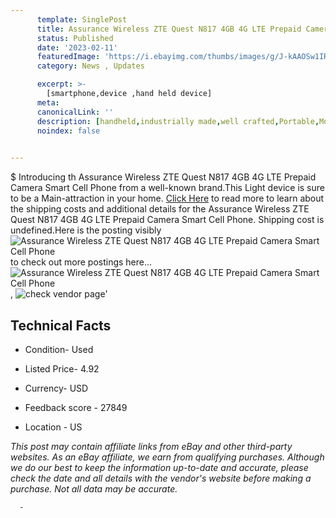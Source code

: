 ```yaml
---
      template: SinglePost
      title: Assurance Wireless ZTE Quest N817 4GB 4G LTE Prepaid Camera Smart Cell Phone
      status: Published
      date: '2023-02-11'
      featuredImage: 'https://i.ebayimg.com/thumbs/images/g/J-kAAOSw1IRj3syg/s-l225.jpg'
      category: News , Updates

      excerpt: >-
        [smartphone,device ,hand held device]
      meta:
      canonicalLink: ''
      description: [handheld,industrially made,well crafted,Portable,Mobile,Compact,Convenient,Lightweight,Maneuverable,Man-portable,Miniature,Carriable,Hand-held,Light,Holdable,Transportable,Mobile device,Pocket-sized,On-the-go,Wireless,Cordless,Compact size,Convenient size, smartphone,device ,hand held device]
      noindex: false
      

---
```

$
      Introducing th Assurance Wireless ZTE Quest N817 4GB 4G LTE Prepaid Camera Smart Cell Phone from a well-known brand.This Light device  is sure to be a Main-attraction in your home. [Click Here](https://www.ebay.com/itm/266117334512?hash=item3df5d445f0%3Ag%3AJ-kAAOSw1IRj3syg&mkevt=1&mkcid=1&mkrid=711-53200-19255-0&campid=%253CePNCampaignId%253E&customid=%253CreferenceId%253E&toolid=10049) to read more to learn about the shipping costs and additional details for the Assurance Wireless ZTE Quest N817 4GB 4G LTE Prepaid Camera Smart Cell Phone. Shipping cost is undefined.Here is the posting visibly ![Assurance Wireless ZTE Quest N817 4GB 4G LTE Prepaid Camera Smart Cell Phone](https://i.ebayimg.com/thumbs/images/g/J-kAAOSw1IRj3syg/s-l225.jpg) to check out more postings here... ![Assurance Wireless ZTE Quest N817 4GB 4G LTE Prepaid Camera Smart Cell Phone](https://i.ebayimg.com/images/g/J-kAAOSw1IRj3syg/s-l1600.jpg), ![check vendor page](https://origin-galleryplus.ebayimg.com/ws/web/266117334512_2_0_1/225x225.jpg,https://origin-galleryplus.ebayimg.com/ws/web/266117334512_3_0_1/225x225.jpg,https://origin-galleryplus.ebayimg.com/ws/web/266117334512_4_0_1/225x225.jpg)'

      

 ## Technical Facts 



     
      

 - Condition- Used 


      

 - Listed Price- 4.92 


      

 - Currency- USD 


      

 - Feedback score - 27849 


      

 - Location - US 


      
      

 *_This post may contain affiliate links from eBay and other third-party websites. As an eBay affiliate, we earn from qualifying purchases. Although we do our best to keep the information up-to-date and accurate, please check the date and all details with the vendor's website before making a purchase. Not all data may be accurate._*




      -
